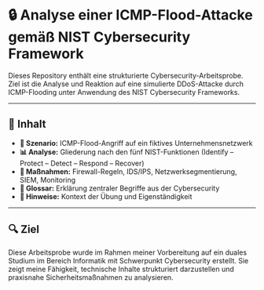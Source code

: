 # 🔒 Analyse einer ICMP-Flood-Attacke gemäß NIST Cybersecurity Framework

Dieses Repository enthält eine strukturierte Cybersecurity-Arbeitsprobe. Ziel ist die Analyse und Reaktion auf eine simulierte DDoS-Attacke durch ICMP-Flooding unter Anwendung des NIST Cybersecurity Frameworks.

---

## 📘 Inhalt

- **🧠 Szenario:** ICMP-Flood-Angriff auf ein fiktives Unternehmensnetzwerk
- **📊 Analyse:** Gliederung nach den fünf NIST-Funktionen (Identify – Protect – Detect – Respond –       Recover)
- **🔧 Maßnahmen:** Firewall-Regeln, IDS/IPS, Netzwerksegmentierung, SIEM, Monitoring
- **📘 Glossar:** Erklärung zentraler Begriffe aus der Cybersecurity
- **📝 Hinweise:** Kontext der Übung und Eigenständigkeit

---

## 🔍 Ziel

Diese Arbeitsprobe wurde im Rahmen meiner Vorbereitung auf ein duales Studium im Bereich Informatik mit Schwerpunkt Cybersecurity erstellt. Sie zeigt meine Fähigkeit, technische Inhalte strukturiert darzustellen und praxisnahe Sicherheitsmaßnahmen zu analysieren.

